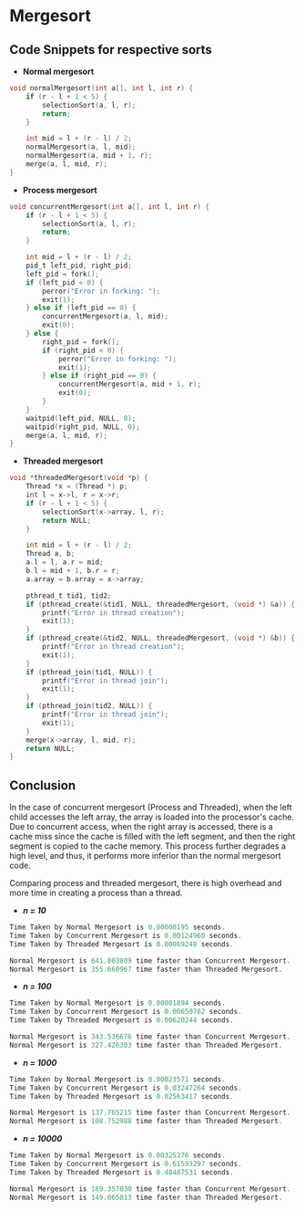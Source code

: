 # Mergesort 

## Code Snippets for respective sorts
* **Normal mergesort**
```c
void normalMergesort(int a[], int l, int r) {
    if (r - l + 1 < 5) {
        selectionSort(a, l, r);
        return;
    }

    int mid = l + (r - l) / 2;
    normalMergesort(a, l, mid);
    normalMergesort(a, mid + 1, r);
    merge(a, l, mid, r);
}
```
* **Process mergesort**
```c
void concurrentMergesort(int a[], int l, int r) {
    if (r - l + 1 < 5) {
        selectionSort(a, l, r);
        return;
    }

    int mid = l + (r - l) / 2;
    pid_t left_pid, right_pid;
    left_pid = fork();
    if (left_pid < 0) {
        perror("Error in forking: ");
        exit(1);
    } else if (left_pid == 0) {
        concurrentMergesort(a, l, mid);
        exit(0);
    } else {
        right_pid = fork();
        if (right_pid < 0) {
            perror("Error in forking: ");
            exit(1);
        } else if (right_pid == 0) {
            concurrentMergesort(a, mid + 1, r);
            exit(0);
        }
    }
    waitpid(left_pid, NULL, 0);
    waitpid(right_pid, NULL, 0);
    merge(a, l, mid, r);
}
```
* **Threaded mergesort**
```c
void *threadedMergesort(void *p) {
    Thread *x = (Thread *) p;
    int l = x->l, r = x->r;
    if (r - l + 1 < 5) {
        selectionSort(x->array, l, r);
        return NULL;
    }

    int mid = l + (r - l) / 2;
    Thread a, b;
    a.l = l, a.r = mid;
    b.l = mid + 1, b.r = r;
    a.array = b.array = x->array;

    pthread_t tid1, tid2;
    if (pthread_create(&tid1, NULL, threadedMergesort, (void *) &a)) {
        printf("Error in thread creation");
        exit(1);
    }
    if (pthread_create(&tid2, NULL, threadedMergesort, (void *) &b)) {
        printf("Error in thread creation");
        exit(1);
    }
    if (pthread_join(tid1, NULL)) {
        printf("Error in thread join");
        exit(1);
    }
    if (pthread_join(tid2, NULL)) {
        printf("Error in thread join");
        exit(1);
    }
    merge(x->array, l, mid, r);
    return NULL;
}
```
## Conclusion
In the case of concurrent mergesort (Process and Threaded), when the left child accesses the left array, the array is loaded into the processor's cache. Due to concurrent access, when the right array is accessed, there is a cache miss since the cache is filled with the left segment, and then the right segment is copied to the cache memory. This process further degrades a high level, and thus, it performs more inferior than the normal mergesort code. 

Comparing process and threaded mergesort, there is high overhead and more time in creating a process than a thread.
* ***n = 10***
```c
Time Taken by Normal Mergesort is 0.00000195 seconds.
Time Taken by Concurrent Mergesort is 0.00124960 seconds.
Time Taken by Threaded Mergesort is 0.00069248 seconds.

Normal Mergesort is 641.803809 time faster than Concurrent Mergesort.
Normal Mergesort is 355.660967 time faster than Threaded Mergesort.
```

* ***n = 100***
```c
Time Taken by Normal Mergesort is 0.00001894 seconds.
Time Taken by Concurrent Mergesort is 0.00650762 seconds.
Time Taken by Threaded Mergesort is 0.00620244 seconds.

Normal Mergesort is 343.536676 time faster than Concurrent Mergesort.
Normal Mergesort is 327.426303 time faster than Threaded Mergesort.
```
* ***n = 1000***

```c
Time Taken by Normal Mergesort is 0.00023571 seconds.
Time Taken by Concurrent Mergesort is 0.03247264 seconds.
Time Taken by Threaded Mergesort is 0.02563417 seconds.

Normal Mergesort is 137.765215 time faster than Concurrent Mergesort.
Normal Mergesort is 108.752988 time faster than Threaded Mergesort.
```
* ***n = 10000***

```c
Time Taken by Normal Mergesort is 0.00325276 seconds.
Time Taken by Concurrent Mergesort is 0.61593297 seconds.
Time Taken by Threaded Mergesort is 0.48487531 seconds.

Normal Mergesort is 189.357030 time faster than Concurrent Mergesort.
Normal Mergesort is 149.065813 time faster than Threaded Mergesort.
```